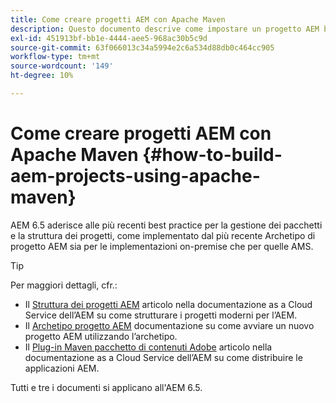 ```yaml
---
title: Come creare progetti AEM con Apache Maven
description: Questo documento descrive come impostare un progetto AEM basato su Apache Maven
exl-id: 451913bf-bb1e-4444-aee5-968ac30b5c9d
source-git-commit: 63f066013c34a5994e2c6a534d88db0c464cc905
workflow-type: tm+mt
source-wordcount: '149'
ht-degree: 10%

---
```


# Come creare progetti AEM con Apache Maven {#how-to-build-aem-projects-using-apache-maven}

AEM 6.5 aderisce alle più recenti best practice per la gestione dei pacchetti e la struttura dei progetti, come implementato dal più recente Archetipo di progetto AEM sia per le implementazioni on-premise che per quelle AMS.

>[!TIP]
>
>Per maggiori dettagli, cfr.:
>
>* Il [Struttura dei progetti AEM](https://experienceleague.adobe.com/docs/experience-manager-cloud-service/implementing/developing/aem-project-content-package-structure.html?lang=it) articolo nella documentazione as a Cloud Service dell’AEM su come strutturare i progetti moderni per l’AEM.
>* Il [Archetipo progetto AEM](https://experienceleague.adobe.com/docs/experience-manager-core-components/using/developing/archetype/overview.html?lang=it) documentazione su come avviare un nuovo progetto AEM utilizzando l’archetipo.
>* Il [Plug-in Maven pacchetto di contenuti Adobe](https://experienceleague.adobe.com/docs/experience-manager-cloud-service/implementing/developer-tools/maven-plugin.html?lang=en#developer-tools) articolo nella documentazione as a Cloud Service dell’AEM su come distribuire le applicazioni AEM.
>
>Tutti e tre i documenti si applicano all&#39;AEM 6.5.
